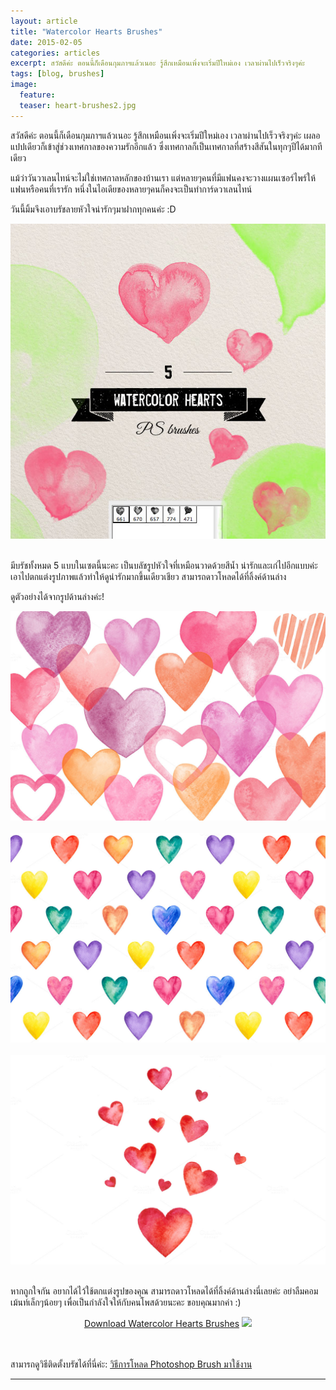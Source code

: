 ```yaml
---
layout: article
title: "Watercolor Hearts Brushes"
date: 2015-02-05
categories: articles
excerpt: สวัสดีค่ะ ตอนนี้ก็เดือนกุมภาฯแล้วเนอะ รู้สึกเหมือนเพิ่งจะเริ่มปีใหม่เอง เวลาผ่านไปเร็วจริงๆค่ะ
tags: [blog, brushes]
image:
  feature: 
  teaser: heart-brushes2.jpg
---
```



สวัสดีค่ะ ตอนนี้ก็เดือนกุมภาฯแล้วเนอะ รู้สึกเหมือนเพิ่งจะเริ่มปีใหม่เอง เวลาผ่านไปเร็วจริงๆค่ะ เผลอแปปเดียวก็เข้าสู่ช่วงเทศกาลของความรักอีกแล้ว ซึ่งเทศกาลก็เป็นเทศกาลที่สร้างสีสันในทุกๆปีได้มากทีเดียว 

แม้ว่าวันวาเลนไทน์จะไม่ใช่เทศกาลหลักของบ้านเรา แต่หลายๆคนที่มีแฟนคงจะวางแผนเซอร์ไพร์ให้แฟนหรือคนที่เรารัก หนึ่งในไอเดียของหลายๆคนก็คงจะเป็นทำการ์ดวาเลนไทน์ 

วันนี้มิ้มจึงเอาบรัชลายหัวใจน่ารักๆมาฝากทุกคนค่ะ :D

<center><a href="http://myphotoshopbrushes.com/brushes/id/3324/" target="_blank"><img src="https://raw.githubusercontent.com/elapaint/elapaint.github.io/master/images/heart-brushes1.jpg"></a></center>
<br>

มีบรัชทั้งหมด 5 แบบในเซตนี้นะคะ เป็นบลัชรูปหัวใจที่เหมือนวาดด้วยสีน้ำ น่ารักและเก๋ไปอีกแบบค่ะ  เอาไปตกแต่งรูปภาพแล้วทำให้ดูน่ารักมากขึ้นเดียวเชียว สามารถดาวโหลดได้ที่ลิ้งค์ด้านล่าง 

ดูตัวอย่างได้จากรูปด้านล่างค่ะ!

<center><a href="http://myphotoshopbrushes.com/brushes/id/3324/" target="_blank"><img src="https://raw.githubusercontent.com/elapaint/elapaint.github.io/master/images/heart-brushes2.jpg"></a></center>
<br>


<center><a href="http://myphotoshopbrushes.com/brushes/id/3324/" target="_blank"><img src="https://raw.githubusercontent.com/elapaint/elapaint.github.io/master/images/heart-brushes3.jpg"></a></center>
<br>

<center><a href="http://myphotoshopbrushes.com/brushes/id/3324/" target="_blank"><img src="https://raw.githubusercontent.com/elapaint/elapaint.github.io/master/images/heart-brushes4.jpg"></a></center>
<br>

หากถูกใจกัน อยากได้ไว้ใช้ตกแต่งรูปของคุณ สามารถดาวโหลดได้ที่ลิ้งค์ด้านล่างนี่เลยค่ะ อย่าลืมคอมเม้นท์เล็กๆน้อยๆ เพื่อเป็นกำลังใจให้กับคนโพสด้วยนะคะ ขอบคุณมากค่า :)

<center> <a href="http://www.4shared.com/zip/55V6W9imce/Watercolor_Hearts_Brushes.html" target="_blank">Download Watercolor Hearts Brushes</a> <img src="http://i736.photobucket.com/albums/xx9/Cutieberries/My%20Blog/Mini%20icon/e3d8da886eb4e74eb40d600e79fcaab4.gif"></center>


<br><br>
สามารถดูวิธีติดตั้งบรัชได้ที่นี่ค่ะ: <a href="http://elapaint.github.io//articles/how-to-install-brush/" target="_blank">วิธีการโหลด Photoshop Brush มาใช้งาน</a>

----------
<div id="fb-root"></div>
<script>(function(d, s, id) {
  var js, fjs = d.getElementsByTagName(s)[0];
  if (d.getElementById(id)) return;
  js = d.createElement(s); js.id = id;
  js.src = "//connect.facebook.net/en_US/sdk.js#xfbml=1&version=v2.0";
  fjs.parentNode.insertBefore(js, fjs);
}(document, 'script', 'facebook-jssdk'));</script>

<div class="fb-comments" data-href="http://www.elapaint.com//articles/Watercolor-Hearts-Brushes/" data-numposts="5" data-colorscheme="light"></div>

<div class="fb-like" data-href="http://www.elapaint.com//articles/Watercolor-Hearts-Brushes/" data-layout="standard" data-action="like" data-show-faces="true" data-share="false"></div>



